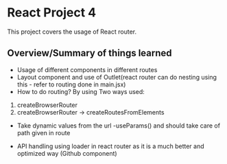 # React Project 4

This project covers the usage of React router.

## Overview/Summary of things learned

- Usage of different components in different routes
- Layout component and use of Outlet(react router can do nesting using this - refer to routing done in main.jsx)
- How to do routing? By using <RouterProvider router={somevariablename} /> Two ways used: <br>

1. createBrowserRouter
2. createBrowserRouter -> createRoutesFromElements

- Take dynamic values from the url -useParams() and should take care of path given in route

- API handling using loader in react router as it is a much better and optimized way (Github component)
